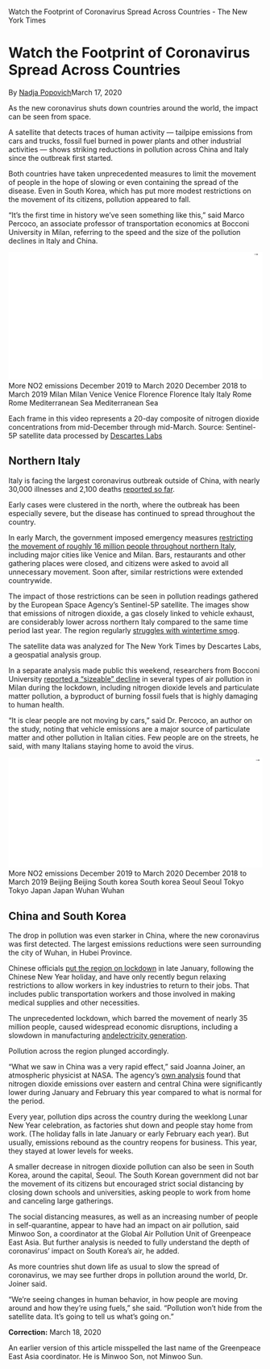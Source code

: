 Watch the Footprint of Coronavirus Spread Across Countries - The New York Times

# Watch the Footprint of Coronavirus Spread Across Countries

By [Nadja Popovich](https://www.nytimes.com/by/nadja-popovich)March 17, 2020

As the new coronavirus shuts down countries around the world, the impact can be seen from space.

A satellite that detects traces of human activity — tailpipe emissions from cars and trucks, fossil fuel burned in power plants and other industrial activities — shows striking reductions in pollution across China and Italy since the outbreak first started.

Both countries have taken unprecedented measures to limit the movement of people in the hope of slowing or even containing the spread of the disease. Even in South Korea, which has put more modest restrictions on the movement of its citizens, pollution appeared to fall.

“It’s the first time in history we’ve seen something like this,” said Marco Percoco, an associate professor of transportation economics at Bocconi University in Milan, referring to the speed and the size of the pollution declines in Italy and China.

![italy_maps-Artboard-945.png](../_resources/6c7af498beed71f9f3bcf90ee9d5566d.png)
More NO2 emissions
December 2019 to March 2020
December 2018 to March 2019
Milan
Milan
Venice
Venice
Florence
Florence
Italy
Italy
Rome
Rome
Mediterranean
Sea
Mediterranean
Sea

 Each frame in this video represents a 20-day composite of nitrogen dioxide concentrations from mid-December through mid-March. Source: Sentinel-5P satellite data processed by [Descartes Labs](http://descarteslabs.com/)

## Northern Italy

Italy is facing the largest coronavirus outbreak outside of China, with nearly 30,000 illnesses and 2,100 deaths [reported so far](https://www.nytimes.com/interactive/2020/world/coronavirus-maps.html).

Early cases were clustered in the north, where the outbreak has been especially severe, but the disease has continued to spread throughout the country.

In early March, the government imposed emergency measures [restricting the movement of roughly 16 million people throughout northern Italy](https://www.nytimes.com/2020/03/07/world/europe/coronavirus-italy.html), including major cities like Venice and Milan. Bars, restaurants and other gathering places were closed, and citizens were asked to avoid all unnecessary movement. Soon after, similar restrictions were extended countrywide.

The impact of those restrictions can be seen in pollution readings gathered by the European Space Agency’s Sentinel-5P satellite. The images show that emissions of nitrogen dioxide, a gas closely linked to vehicle exhaust, are considerably lower across northern Italy compared to the same time period last year. The region regularly [struggles with wintertime smog](https://phys.org/news/2019-02-italy-polluted-po-valley-gasps.html).

The satellite data was analyzed for The New York Times by Descartes Labs, a geospatial analysis group.

In a separate analysis made public this weekend, researchers from Bocconi University [reported a “sizeable” decline](https://marcopercoco.files.wordpress.com/2020/03/combinepdf-1.pdf) in several types of air pollution in Milan during the lockdown, including nitrogen dioxide levels and particulate matter pollution, a byproduct of burning fossil fuels that is highly damaging to human health.

“It is clear people are not moving by cars,” said Dr. Percoco, an author on the study, noting that vehicle emissions are a major source of particulate matter and other pollution in Italian cities. Few people are on the streets, he said, with many Italians staying home to avoid the virus.

![china_maps-Artboard-945.png](../_resources/9a4d7f4f5afb3410bc6ae96c72798f2f.png)
More NO2 emissions
December 2019 to March 2020
December 2018 to March 2019
Beijing
Beijing
South
korea
South
korea
Seoul
Seoul
Tokyo
Tokyo
Japan
Japan
Wuhan
Wuhan

## China and South Korea

The drop in pollution was even starker in China, where the new coronavirus was first detected. The largest emissions reductions were seen surrounding the city of Wuhan, in Hubei Province.

Chinese officials [put the region on lockdown](https://www.nytimes.com/2020/01/23/world/asia/china-coronavirus-outbreak.html) in late January, following the Chinese New Year holiday, and have only recently begun relaxing restrictions to allow workers in key industries to return to their jobs. That includes public transportation workers and those involved in making medical supplies and other necessities.

The unprecedented lockdown, which barred the movement of nearly 35 million people, caused widespread economic disruptions, including a slowdown in manufacturing [and](https://www.nytimes.com/2020/02/26/climate/nyt-climate-newsletter-coronavirus.html)[electricity generation](https://www.nytimes.com/2020/02/26/climate/nyt-climate-newsletter-coronavirus.html).

Pollution across the region plunged accordingly.

“What we saw in China was a very rapid effect,” said Joanna Joiner, an atmospheric physicist at NASA. The agency’s [own analysis](https://earthobservatory.nasa.gov/images/146362/airborne-nitrogen-dioxide-plummets-over-china) found that nitrogen dioxide emissions over eastern and central China were significantly lower during January and February this year compared to what is normal for the period.

Every year, pollution dips across the country during the weeklong Lunar New Year celebration, as factories shut down and people stay home from work. (The holiday falls in late January or early February each year). But usually, emissions rebound as the country reopens for business. This year, they stayed at lower levels for weeks.

A smaller decrease in nitrogen dioxide pollution can also be seen in South Korea, around the capital, Seoul. The South Korean government did not bar the movement of its citizens but encouraged strict social distancing by closing down schools and universities, asking people to work from home and canceling large gatherings.

The social distancing measures, as well as an increasing number of people in self-quarantine, appear to have had an impact on air pollution, said Minwoo Son, a coordinator at the Global Air Pollution Unit of Greenpeace East Asia. But further analysis is needed to fully understand the depth of coronavirus’ impact on South Korea’s air, he added.

As more countries shut down life as usual to slow the spread of coronavirus, we may see further drops in pollution around the world, Dr. Joiner said.

“We’re seeing changes in human behavior, in how people are moving around and how they’re using fuels,” she said. “Pollution won’t hide from the satellite data. It’s going to tell us what’s going on.”

**Correction:** March 18, 2020

An earlier version of this article misspelled the last name of the Greenpeace East Asia coordinator. He is Minwoo Son, not Minwoo Sun.